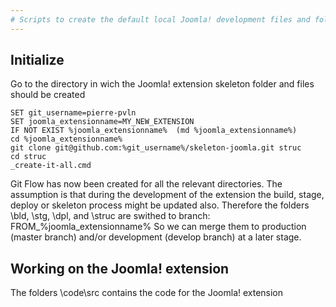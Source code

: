```yaml
--- 
# Scripts to create the default local Joomla! development files and folder skeleton from several git repositories
--- 
```

## Initialize
Go to the directory in wich the Joomla! extension skeleton folder and files should be created
```
SET git_username=pierre-pvln
SET joomla_extensionname=MY_NEW_EXTENSION
IF NOT EXIST %joomla_extensionname%  (md %joomla_extensionname%)
cd %joomla_extensionname%
git clone git@github.com:%git_username%/skeleton-joomla.git struc
cd struc
_create-it-all.cmd
```
Git Flow has now been created for all the relevant directories.
The assumption is that during the development of the extension the build, stage, deploy or skeleton process might be updated also.
Therefore the folders \bld, \stg, \dpl, and \struc are swithed to branch: FROM_%joomla_extensionname%
So we can merge them to production (master branch) and/or development (develop branch) at a later stage.
</br>
## Working on the Joomla! extension
The folders \code\src contains the code for the Joomla! extension


